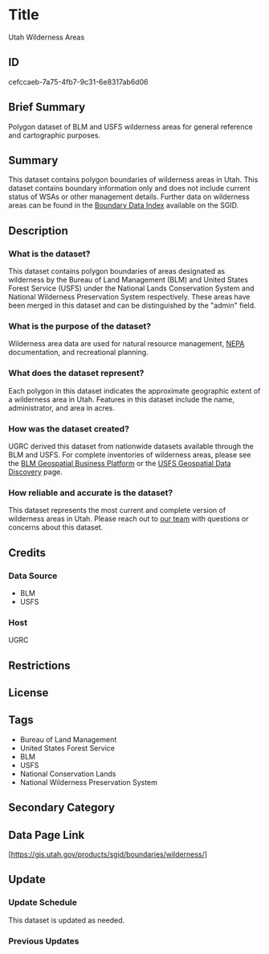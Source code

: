 # Title

Utah Wilderness Areas

## ID

cefccaeb-7a75-4fb7-9c31-6e8317ab6d06

## Brief Summary

Polygon dataset of BLM and USFS wilderness areas for general reference and cartographic purposes.

## Summary

This dataset contains polygon boundaries of wilderness areas in Utah. This dataset contains boundary information only and does not include current status of WSAs or other management details. Further data on wilderness areas can be found in the [Boundary Data Index](https://gis.utah.gov/products/sgid/boundaries/) available on the SGID.

## Description

### What is the dataset?

This dataset contains polygon boundaries of areas designated as wilderness by the Bureau of Land Management (BLM) and United States Forest Service (USFS) under the National Lands Conservation System and National Wilderness Preservation System respectively. These areas have been merged in this dataset and can be distinguished by the "admin" field.

### What is the purpose of the dataset?

Wilderness area data are used for natural resource management, [NEPA](https://www.epa.gov/nepa) documentation, and recreational planning.

### What does the dataset represent?

Each polygon in this dataset indicates the approximate geographic extent of a wilderness area in Utah. Features in this dataset include the name, administrator, and area in acres.

### How was the dataset created?

UGRC derived this dataset from nationwide datasets available through the BLM and USFS. For complete inventories of wilderness areas, please see the [BLM Geospatial Business Platform](https://www.blm.gov/services/geospatial/GISData/utah) or the [USFS Geospatial Data Discovery](https://data-usfs.hub.arcgis.com/datasets/national-wilderness-areas-feature-layer) page.

### How reliable and accurate is the dataset?

This dataset represents the most current and complete version of wilderness areas in Utah. Please reach out to [our team](https://gis.utah.gov/contact/) with questions or concerns about this dataset.

## Credits

### Data Source

- BLM
- USFS

### Host

UGRC

## Restrictions

## License

## Tags

- Bureau of Land Management
- United States Forest Service
- BLM
- USFS
- National Conservation Lands
- National Wilderness Preservation System

## Secondary Category

## Data Page Link

[https://gis.utah.gov/products/sgid/boundaries/wilderness/]

## Update

### Update Schedule

This dataset is updated as needed.

### Previous Updates
